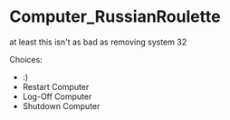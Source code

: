 # Computer_RussianRoulette
at least this isn't as bad as removing system 32


Choices:
-  :)
-  Restart Computer
-  Log-Off Computer
-  Shutdown Computer
